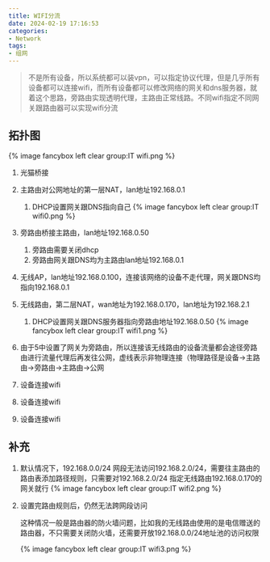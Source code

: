 ```yaml
---
title: WIFI分流
date: 2024-02-19 17:16:53
categories:
- Network
tags:
- 组网
---
```


> 不是所有设备，所以系统都可以装vpn，可以指定协议代理，但是几乎所有设备都可以连接wifi，而所有设备都可以修改网络的网关和dns服务器，就着这个思路，旁路由实现透明代理，主路由正常线路。不同wifi指定不同网关跟路由器可以实现wifi分流
> 

<!-- more -->

## 拓扑图

{% image fancybox left clear group:IT wifi.png %}

1. 光猫桥接
2. 主路由对公网地址的第一层NAT，lan地址192.168.0.1
    1. DHCP设置网关跟DNS指向自己
    {% image fancybox left clear group:IT wifi0.png %}
              
3. 旁路由桥接主路由，lan地址192.168.0.50
    1. 旁路由需要关闭dhcp
    2. 旁路由网关跟DNS均为主路由lan地址192.168.0.1
4. 无线AP，lan地址192.168.0.100，连接该网络的设备不走代理，网关跟DNS均指向192.168.0.1
5. 无线路由，第二层NAT，wan地址为192.168.0.170，lan地址为192.168.2.1
    1. DHCP设置网关跟DNS服务器指向旁路由地址192.168.0.50
    {% image fancybox left clear group:IT wifi1.png %}
    
6. 由于5中设置了网关为旁路由，所以连接该无线路由的设备流量都会途径旁路由进行流量代理后再发往公网，虚线表示非物理连接（物理路径是设备→主路由→旁路由→主路由→公网
7. 设备连接wifi
8. 设备连接wifi
9. 设备连接wifi

## 补充

1. 默认情况下，192.168.0.0/24 网段无法访问192.168.2.0/24，需要往主路由的路由表添加路径规则，只需要对192.168.2.0/24 指定无线路由192.168.0.170的网关就行
    {% image fancybox left clear group:IT wifi2.png %}
    
    
2. 设置完路由规则后，仍然无法跨网段访问
    
    这种情况一般是路由器的防火墙问题，比如我的无线路由使用的是电信赠送的路由器，不只需要关闭防火墙，还需要开放192.168.0.0/24地址池的访问权限
    
    {% image fancybox left clear group:IT wifi3.png %}
